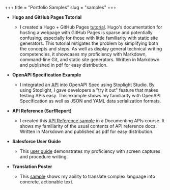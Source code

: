 +++
title = "Portfolio Samples"
slug = "samples"
+++

+ **Hugo and GitHub Pages Tutorial**
  + I created a Hugo + GitHub Pages [tutorial](https://drive.google.com/file/d/1ug2zY8qyH0SyTkbnqFV-b4aCbCqfEsrR/view?usp=sharing). Hugo's documentation for hosting a webpage with GitHub Pages is sparse and potentially confusing, especially for those with little familiarity with static site generators. This tutorial mitigates the problem by simplifying both the concepts and steps. As well as display general technical writing competencies, it showcases my proficiency with Markdown, command-line Git, and static site generators. Written in Markdown and published in pdf for easy distribution.

+ **OpenAPI Specification Example**
  + I integrated an [API](https://laux.stoplight.io/docs/stoplight-cio-sample/reference/Behavioral-Tracking-API.v1.yaml) into OpenAPI Spec using Stoplight Studio. By using Stoplight, I gave developers a "try it out" feature that makes testing APIs easy. This example shows my familiarity with OpenAPI Specification as well as JSON and YAML data serialization formats.

+ **API Reference (SurfReport)**
  + I created this [API Reference sample](https://drive.google.com/file/d/1P04OB09TeNchCXo5D6YbkMAzBC8_3DW6/view?usp=sharing) in a Documenting APIs course. It shows my familiarity of the usual contents of API reference docs. Written in Markdown and published as pdf for easy distribution.

+ **Salesforce User Guide**
  + This [user guide](https://drive.google.com/file/d/1d5vYRnWywGWHqV2h9L4DAyEqBRppA8vA/view?usp=sharing) demonstrates my proficiency with screen captures and procedure writing.

+ **Translation Poster**
  + This [sample](https://drive.google.com/file/d/1p7ppTo3-4NjgPO4JilK9Uu0tgEpgQB-n/view?usp=sharing) shows my ability to translate complex language into concrete, actionable text.
